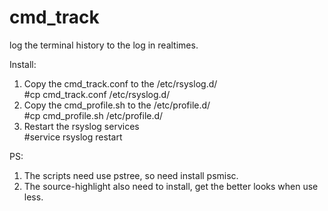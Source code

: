 # cmd_track
log the terminal history to the log in realtimes.

Install:  
1. Copy the cmd_track.conf to the /etc/rsyslog.d/  
#cp cmd_track.conf /etc/rsyslog.d/
2. Copy the cmd_profile.sh to the /etc/profile.d/  
#cp cmd_profile.sh /etc/profile.d/
3. Restart the rsyslog services  
#service rsyslog restart

PS:
1. The scripts need use pstree, so need install psmisc.
2. The source-highlight also need to install, get the better looks when use less.

